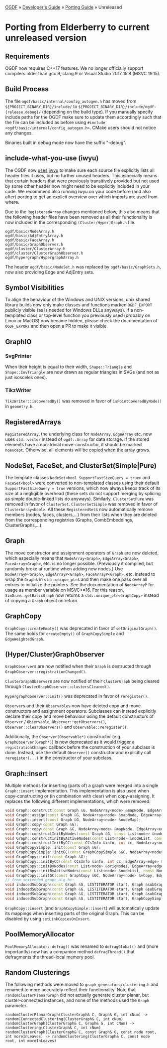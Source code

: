 [OGDF](../../README.md) » [Developer's Guide](../dev-guide.md) » [Porting Guide](../porting.md) » Unreleased

# Porting from Elderberry to current unreleased version

## Requirements
OGDF now requires C++17 features.
We no longer officially support compilers older than gcc 9, clang 9 or Visual Studio 2017 15.8 (MSVC 19.15).

## Build Process
The file `ogdf/basic/internal/config_autogen.h` has moved from `${PROJECT_BINARY_DIR}/include/`
to `${PROJECT_BINARY_DIR}/include/ogdf-{release,debug}/` (depending on the build type).
If you manually specify include paths for the OGDF make sure to update them accordingly such that
the file can be included as before using `#include <ogdf/basic/internal/config_autogen.h>`.
CMake users should not notice any changes.

Binaries built in debug mode now have the suffix "-debug".

## include-what-you-use (iwyu)
The OGDF now [uses](https://github.com/ogdf/ogdf/pull/239) [iwyu](https://include-what-you-use.org/)
to make sure each source file explicitly lists all header files it uses, but no further unused headers.
This especially means that certain headers that were previously transitively provided but not used by some other header
now might need to be explicitly included in your code. We recommend also running iwyu on your code before (and also after) porting
to get an explicit overview over which imports are used from where.

Due to the `RegisteredArray` changes mentioned below, this also means that the following header files have been removed
as all their functionality is now included in the corresponding `(Cluster/Hyper)Graph.h` file.
```
ogdf/basic/NodeArray.h
ogdf/basic/AdjEntryArray.h
ogdf/basic/FaceArray.h
ogdf/basic/GraphObserver.h
ogdf/cluster/ClusterArray.h
ogdf/cluster/ClusterGraphObserver.h
ogdf/hypergraph/HypergraphArray.h
```
The header `ogdf/basic/NodeSet.h` was replaced by `ogdf/basic/GraphSets.h`, now also providing Edge and AdjEntry sets.

## Symbol Visibilities
To align the behaviour of the Windows and UNIX versions, unix shared library builds now only make classes and functions
marked `OGDF_EXPORT` publicly visible (as is needed for Windows DLLs anyways). If a non-templated class or top-level
function you previously used (probably on Linux or MacOS) now became hidden,
please check the documentation of `OGDF_EXPORT` and then open a PR to make it visible.

## GraphIO

### SvgPrinter
When their height is equal to their width, `Shape::Triangle` and `Shape::InvTriangle` are now drawn as regular triangles in SVGs (and not as just isosceles ones).

### TikzWriter
`TikzWriter::isCoveredBy()` was removed in favor of `isPointCoveredByNode()` in `geometry.h`.

## RegisteredArrays
`RegisteredArray`, the underlying class for `NodeArray`, `EdgeArray` etc. now uses `std::vector` instead of `ogdf::Array` for data storage.
If the stored elements have a non-trivial move-constructor, it should be marked `noexcept`.
Otherwise, all elements will be [copied when the array grows](https://stackoverflow.com/a/28627764).

## NodeSet, FaceSet, and ClusterSet(Simple|Pure)
The template classes `NodeSet<bool SupportFastSizeQuery = true>` and `FaceSet<bool>` were converted to non-templated classes
using their default `SupportFastSizeQuery = true` versions, which now always keeps track of its size at a negligible overhead
(these sets do not support merging by splicing as simple double-linked lists do anyways).
Similarly, `ClusterSetPure` was removed in favor of `ClusterSet`.
`ClusterSetSimple` was removed in favor of `ClusterArray<bool>`.
All these `RegisteredSet`s now automatically remove members (nodes, faces, clusters,...) from their lists when they are deleted
from the corresponding registries (Graphs, CombEmbeddings, ClusterGraphs,...).

## Graph
The move constructor and assignment operators of `Graph` are now deleted, which especially means that `NodeArray<Graph>`, `EdgeArray<Graph>`, `FaceArray<Graph>`, etc. is no longer possible.
(Previously it compiled, but randomly broke at runtime when adding new nodes.)
Use `NodeArrayP<Graph>`, `EdgeArrayP<Graph>`, `FaceArrayP<Graph>`, etc. instead to wrap the `Graph`s in `std::unique_ptr`s and then make one pass over all entries to initialize the pointers.
See the documentation of `NodeArrayP` for usage as member variable on MSVC<=16.
For this reason, `SimDraw::getBasicGraph` now returns a `std::unique_ptr<GraphCopy>` instead of copying a `Graph` object on return.

## GraphCopy
`GraphCopy::createEmpty()` was deprecated in favor of `setOriginalGraph()`.
The same holds for `createEmpty()` of `GraphCopySimple` and `EdgeWeightedGraph`.

## (Hyper/Cluster)GraphObserver
`GraphObserver`s are now notified when their `Graph` is destructed through `GraphObserver::registrationChanged()`.

`ClusterGraphObserver`s are now notified of their `ClusterGraph` being cleared through `ClusterGraphObserver::clustersCleared()`.

`HypergraphObserver::init()` was deprecated in favor of `reregister()`.

`Observer`s and their `Observable`s now have deleted copy and move constructors and assignment operators.
Subclasses can instead explicitly declare their copy and move behaviour using the default constructors of `Observer` / `Observable`,
`Observer::getObservers()`, `Observer::clearObservers()` and `Observable::reregister()`.

Additionally, the `Observer(Observable*)` constructor (e.g. `GraphObserver(Graph*)`) is now deprecated as it would
trigger a `registrationChanged` callback before the construction of your subclass is done.
Instead, use the default `Observer()` constructor and explicitly call `reregister(...)` in the constructor of your subclass.

## Graph::insert
Multiple methods for inserting (parts of) a graph were merged into a single `Graph::insert` implementation.
This implementation is also used when copy-constructing or (in combination with clear) when copy-assigning.
It replaces the following different implementations, which were removed:

```c++
void Graph::construct(const Graph &G, NodeArray<node> &mapNode, EdgeArray<edge> &mapEdge);
void Graph::assign(const Graph &G, NodeArray<node> &mapNode, EdgeArray<edge> &mapEdge);
void Graph::insert(const Graph &G, NodeArray<node> &nodeMap);
void Graph::copy(const Graph &G);
void Graph::copy(const Graph &G, NodeArray<node> &mapNode, EdgeArray<edge> &mapEdge);
void Graph::constructInitByNodes(const Graph &G, const List<node> &nodeList, NodeArray<node> &mapNode, EdgeArray<edge> &mapEdge);
void Graph::constructInitByActiveNodes(const List<node> &nodeList, const NodeArray<bool> &activeNodes, NodeArray<node> &mapNode, EdgeArray<edge> &mapEdge);
void Graph::constructInitByCC(const CCsInfo &info, int cc, NodeArray<node> &mapNode, EdgeArray<edge> &mapEdge);
void GraphCopySimple::init(const Graph &G);
void GraphCopySimple::initGC(const GraphCopySimple &GC, NodeArray<node> &vCopy, EdgeArray<edge> &eCopy);
void GraphCopy::init(const Graph &G);
void GraphCopy::initByCC(const CCsInfo &info, int cc, EdgeArray<edge> &eCopy);
void GraphCopy::initByNodes(const List<node> &origNodes, EdgeArray<edge> &eCopy);
void GraphCopy::initByActiveNodes(const List<node> &nodeList, const NodeArray<bool> &activeNodes, EdgeArray<edge> &eCopy);
void GraphCopy::initGC(const GraphCopy &GC, NodeArray<node> &vCopy, EdgeArray<edge> &eCopy);
// from <extended_graph_alg.h>:
void inducedSubGraph(const Graph &G, LISTITERATOR start, Graph &subGraph);
void inducedSubGraph(const Graph &G, LISTITERATOR start, Graph &subGraph, NodeArray<node> &nodeTableOrig2New);
void inducedSubGraph(const Graph &G, LISTITERATOR start, Graph &subGraph, NodeArray<node> &nodeTableOrig2New, EdgeArray<edge> &edgeTableOrig2New);
void inducedSubGraph(const Graph &G, LISTITERATOR start, GraphCopySimple &subGraph);
```

`GraphCopy::insert` (and `GraphCopySimple::insert`) will automatically update its mappings when inserting parts of the original Graph.
This can be disabled by using `setLinkCopiesOnInsert`.

## PoolMemoryAllocator

`PoolMemoryAllocator::defrag()` was renamed to `defragGlobal()` and (more importantly) now has a companion method `defragThread()`
that defragments the thread-local memory pool.

## Random Clusterings
The following methods were moved to `graph_generators/clustering.h` and renamed to more accurately reflect their functionality.
Note that `randomClusterPlanarGraph` did not actually generate cluster planar, but cluster-connected instances, and none of the methods used the `Graph` parameter.
```
randomClusterPlanarGraph(ClusterGraph& C, Graph& G, int cNum) -> randomCConnectedClustering(ClusterGraph& C, int cNum)
randomClusterGraph(ClusterGraph& C, Graph& G, int cNum) -> randomClustering(ClusterGraph& C, int cNum)
randomClusterGraph(ClusterGraph& C, const Graph& G, const node root, int moreInLeaves) -> randomClustering(ClusterGraph& C, const node root, int moreInLeaves)
```
